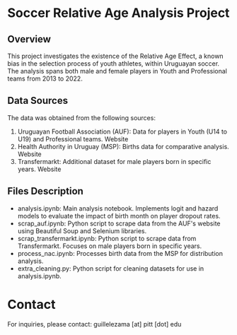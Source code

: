 # Soccer Relative Age Analysis Project
## Overview
This project investigates the existence of the Relative Age Effect, a known bias in the selection process of youth athletes, within Uruguayan soccer. The analysis spans both male and female players in Youth and Professional teams from 2013 to 2022.

## Data Sources
The data was obtained from the following sources:

1) Uruguayan Football Association (AUF): Data for players in Youth (U14 to U19) and Professional teams. Website
2) Health Authority in Uruguay (MSP): Births data for comparative analysis. Website
3) Transfermarkt: Additional dataset for male players born in specific years. Website

## Files Description
* analysis.ipynb: Main analysis notebook. Implements logit and hazard models to evaluate the impact of birth month on player dropout rates.
* scrap_auf.ipynb: Python script to scrape data from the AUF's website using Beautiful Soup and Selenium libraries.
* scrap_transfermarkt.ipynb: Python script to scrape data from Transfermarkt. Focuses on male players born in specific years.
* process_nac.ipynb: Processes birth data from the MSP for distribution analysis.
* extra_cleaning.py: Python script for cleaning datasets for use in analysis.ipynb.

# Contact
For inquiries, please contact: guillelezama [at] pitt [dot] edu
